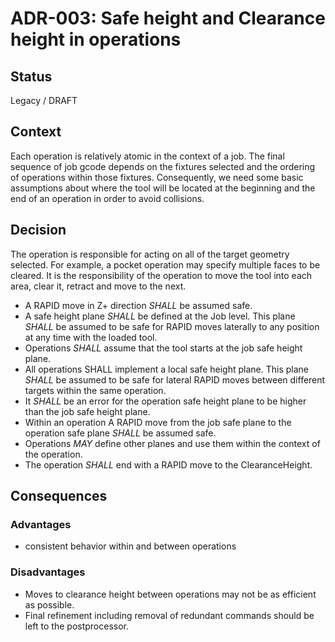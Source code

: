 # ADR-003: Safe height and Clearance height in operations

## Status
Legacy / DRAFT

## Context
Each operation is relatively atomic in the context of a job.
The final sequence of job gcode depends on the fixtures selected and the ordering of operations within those fixtures.
Consequently, we need some basic assumptions about where the tool will be located at the beginning and the end of an operation in order to avoid collisions.

## Decision
The operation is responsible for acting on all of the target geometry selected.  For example, a pocket operation may specify multiple faces to be cleared.  It is the responsibility of the operation to move the tool into each area, clear it, retract and move to the next.

- A RAPID move in Z+ direction _SHALL_ be assumed safe.
- A safe height plane _SHALL_ be defined at the Job level.  This plane _SHALL_ be assumed to be safe for RAPID moves laterally to any position at any time with the loaded tool.
- Operations _SHALL_ assume that the tool starts at the job safe height plane.
- All operations SHALL implement a local safe height plane. This plane _SHALL_ be assumed to be safe for lateral RAPID moves between different targets within the same operation.
- It _SHALL_ be an error for the operation safe height plane to be higher than the job safe height plane.
- Within an operation A RAPID move from the job safe plane to the operation safe plane _SHALL_ be assumed safe.
- Operations _MAY_ define other planes and use them within the context of the operation.
- The operation _SHALL_ end with a RAPID move to the ClearanceHeight.
## Consequences

### Advantages
- consistent behavior within and between operations

### Disadvantages
- Moves to clearance height between operations may not be as efficient as possible.
- Final refinement including removal of redundant commands should be left to the postprocessor.
